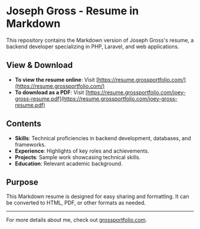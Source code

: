 # Joseph Gross - Resume in Markdown

This repository contains the Markdown version of Joseph Gross's resume, a backend developer specializing in PHP, Laravel, and web applications.

## View & Download

- **To view the resume online**: Visit [https://resume.grossportfolio.com/](https://resume.grossportfolio.com/)
- **To download as a PDF**: Visit [https://resume.grossportfolio.com/joey-gross-resume.pdf](https://resume.grossportfolio.com/joey-gross-resume.pdf)

## Contents

- **Skills**: Technical proficiencies in backend development, databases, and frameworks.
- **Experience**: Highlights of key roles and achievements.
- **Projects**: Sample work showcasing technical skills.
- **Education**: Relevant academic background.

## Purpose

This Markdown resume is designed for easy sharing and formatting. It can be converted to HTML, PDF, or other formats as needed.

---

For more details about me, check out [grossportfolio.com](https://grossportfolio.com).

